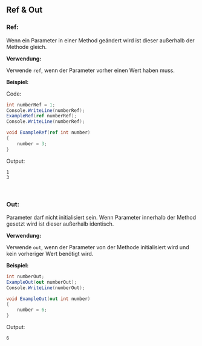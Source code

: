 ## Ref & Out

### Ref:

Wenn ein Parameter in einer Method geändert wird ist dieser außerhalb der Methode gleich.

**Verwendung:**

Verwende `ref`, wenn der Parameter vorher einen Wert haben muss.

**Beispiel:**

Code:
```cs
int numberRef = 1;
Console.WriteLine(numberRef);
ExampleRef(ref numberRef);
Console.WriteLine(numberRef);

void ExampleRef(ref int number)
{
    number = 3;
}
```

Output:
```
1
3
```

&nbsp;

### Out:

Parameter darf nicht initialisiert sein. Wenn Parameter innerhalb der Method gesetzt wird ist dieser außerhalb identisch.

**Verwendung:**

Verwende `out`, wenn der Parameter von der Methode initialisiert wird und kein vorheriger Wert benötigt wird.

**Beispiel:**

```cs
int numberOut;
ExampleOut(out numberOut);
Console.WriteLine(numberOut);

void ExampleOut(out int number)
{
    number = 6;
}
```

Output:
```
6
```
